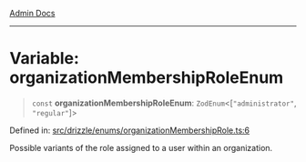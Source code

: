 [Admin Docs](/)

***

# Variable: organizationMembershipRoleEnum

> `const` **organizationMembershipRoleEnum**: `ZodEnum`\<\[`"administrator"`, `"regular"`\]\>

Defined in: [src/drizzle/enums/organizationMembershipRole.ts:6](https://github.com/PurnenduMIshra129th/talawa-api/blob/4369c9351f5b76f958b297b25ab2b17196210af9/src/drizzle/enums/organizationMembershipRole.ts#L6)

Possible variants of the role assigned to a user within an organization.
